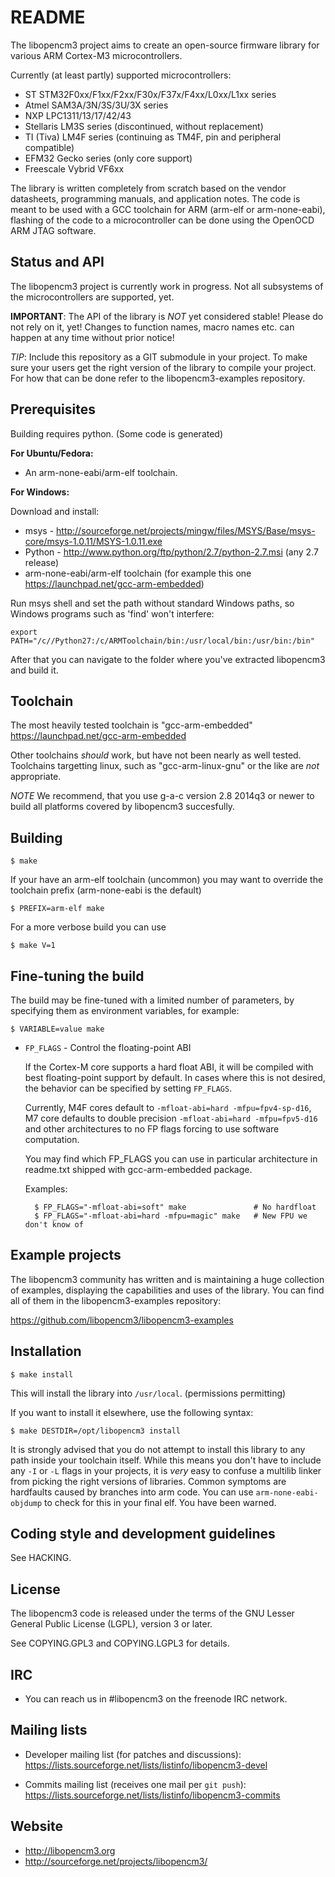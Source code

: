 README
======

The libopencm3 project aims to create an open-source firmware library for
various ARM Cortex-M3 microcontrollers.

Currently (at least partly) supported microcontrollers:

 - ST STM32F0xx/F1xx/F2xx/F30x/F37x/F4xx/L0xx/L1xx series
 - Atmel SAM3A/3N/3S/3U/3X series
 - NXP LPC1311/13/17/42/43
 - Stellaris LM3S series (discontinued, without replacement)
 - TI (Tiva) LM4F series (continuing as TM4F, pin and peripheral compatible)
 - EFM32 Gecko series (only core support)
 - Freescale Vybrid VF6xx

The library is written completely from scratch based on the vendor datasheets,
programming manuals, and application notes. The code is meant to be used
with a GCC toolchain for ARM (arm-elf or arm-none-eabi), flashing of the
code to a microcontroller can be done using the OpenOCD ARM JTAG software.


Status and API
--------------

The libopencm3 project is currently work in progress. Not all subsystems
of the microcontrollers are supported, yet.

**IMPORTANT**: The API of the library is _NOT_ yet considered stable! Please do
           not rely on it, yet! Changes to function names, macro names etc.
           can happen at any time without prior notice!

_TIP_: Include this repository as a GIT submodule in your project. To make sure
     your users get the right version of the library to compile your project.
     For how that can be done refer to the libopencm3-examples repository.

Prerequisites
-------------

Building requires python. (Some code is generated)

**For Ubuntu/Fedora:**

 - An arm-none-eabi/arm-elf toolchain.

**For Windows:**

 Download and install:

 - msys - http://sourceforge.net/projects/mingw/files/MSYS/Base/msys-core/msys-1.0.11/MSYS-1.0.11.exe
 - Python - http://www.python.org/ftp/python/2.7/python-2.7.msi (any 2.7 release)
 - arm-none-eabi/arm-elf toolchain (for example this one https://launchpad.net/gcc-arm-embedded)

Run msys shell and set the path without standard Windows paths, so Windows programs such as 'find' won't interfere:

    export PATH="/c//Python27:/c/ARMToolchain/bin:/usr/local/bin:/usr/bin:/bin"

After that you can navigate to the folder where you've extracted libopencm3 and build it.

Toolchain
---------

The most heavily tested toolchain is "gcc-arm-embedded"
https://launchpad.net/gcc-arm-embedded

Other toolchains _should_ work, but have not been nearly as well tested.
Toolchains targetting linux, such as "gcc-arm-linux-gnu" or the like are
_not_ appropriate.

_NOTE_ We recommend, that you use g-a-c version 2.8 2014q3 or newer
to build all platforms covered by libopencm3 succesfully.

Building
--------

    $ make

If your have an arm-elf toolchain (uncommon) you may want to override the
toolchain prefix (arm-none-eabi is the default)

    $ PREFIX=arm-elf make

For a more verbose build you can use

    $ make V=1

Fine-tuning the build
---------------------

The build may be fine-tuned with a limited number of parameters, by specifying
them as environment variables, for example:

    $ VARIABLE=value make

* `FP_FLAGS` - Control the floating-point ABI

   If the Cortex-M core supports a hard float ABI, it will be compiled with
   best floating-point support by default. In cases where this is not desired, the
   behavior can be specified by setting `FP_FLAGS`.
   
   Currently, M4F cores default to `-mfloat-abi=hard -mfpu=fpv4-sp-d16`,
   M7 core defaults to double precision `-mfloat-abi=hard -mfpu=fpv5-d16`
   and other architectures to no FP flags forcing to use software computation.
   
   You may find which FP_FLAGS you can use in particular architecture in readme.txt
   shipped with gcc-arm-embedded package.

   Examples:

        $ FP_FLAGS="-mfloat-abi=soft" make               # No hardfloat
        $ FP_FLAGS="-mfloat-abi=hard -mfpu=magic" make   # New FPU we don't know of

Example projects
----------------

The libopencm3 community has written and is maintaining a huge collection of
examples, displaying the capabilities and uses of the library. You can find all
of them in the libopencm3-examples repository:

https://github.com/libopencm3/libopencm3-examples

Installation
------------

    $ make install

This will install the library into `/usr/local`. (permissions permitting)

If you want to install it elsewhere, use the following syntax:

    $ make DESTDIR=/opt/libopencm3 install

It is strongly advised that you do not attempt to install this library to any
path inside your toolchain itself.  While this means you don't have to include
any `-I` or `-L` flags in your projects, it is _very_ easy to confuse a multilib
linker from picking the right versions of libraries.  Common symptoms are
hardfaults caused by branches into arm code.  You can use `arm-none-eabi-objdump`
to check for this in your final elf.  You have been warned.


Coding style and development guidelines
---------------------------------------

See HACKING.


License
-------

The libopencm3 code is released under the terms of the GNU Lesser General
Public License (LGPL), version 3 or later.

See COPYING.GPL3 and COPYING.LGPL3 for details.

IRC
---

 * You can reach us in #libopencm3 on the freenode IRC network.

Mailing lists
-------------

 * Developer mailing list (for patches and discussions):
   https://lists.sourceforge.net/lists/listinfo/libopencm3-devel

 * Commits mailing list (receives one mail per `git push`):
   https://lists.sourceforge.net/lists/listinfo/libopencm3-commits


Website
-------

 * http://libopencm3.org
 * http://sourceforge.net/projects/libopencm3/


